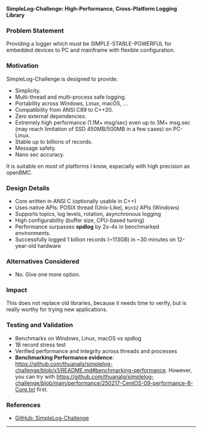 **SimpleLog-Challenge: High-Performance, Cross-Platform Logging Library**

### Problem Statement
Providing a logger which must be SIMPLE-STABLE-POWERFUL for embedded devices to PC and mainframe with flexible configuration.

### Motivation
SimpleLog-Challenge is designed to provide:
- Simplicity.
- Multi-thread and multi-process safe logging.
- Portability across Windows, Linux, macOS, ...
- Compatibility from ANSI C89 to C++20.
- Zero external dependencies.
- Extremely high performance (1.1M+ msg/sec) even up to 3M+ msg.sec (may reach limitation of SSD 450MB/500MB in a few cases) on PC-Linux.
- Stable up to billions of records.
- Message safety.
- Nano sec accuracy.

It is suitable on most of platforms I know, especially with high precision as openBMC.

### Design Details
- Core written in ANSI C (optionally usable in C++)
- Uses native APIs: POSIX thread (Unix-Like), `Win32` APIs (Windows)
- Supports topics, log levels, rotation, asynchronous logging
- High configurability (buffer size, CPU-based tuning)
- Performance surpasses **spdlog** by 2x–4x in benchmarked environments.
- Successfully logged 1 billion records (~113GB) in ~30 minutes on 12-year-old hardware

### Alternatives Considered
- No. Give one more option.

### Impact
This does not replace old libraries, because it needs time to verify, but is really worthy for trying new applications.

### Testing and Validation
- Benchmarks on Windows, Linux, macOS vs spdlog
- 1B record stress test
- Verified performance and integrity across threads and processes
- **Benchmarking Performance evidence**: https://github.com/thuanalg/simplelog-challenge/blob/x1/README.md#benchmarking-performance. However, you can try with https://github.com/thuanalg/simplelog-challenge/blob/main/performance/250217-CentOS-09-performance-8-Core.txt first.  

### References
- [GitHub: SimpleLog-Challenge](https://github.com/thuanalg/simplelog-challenge)

---

